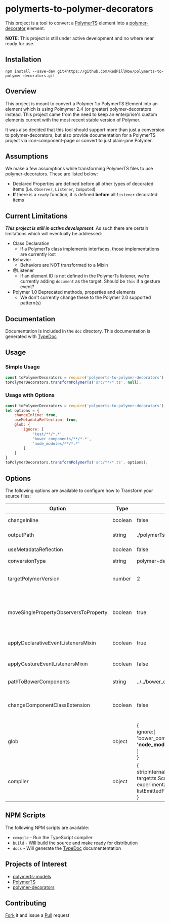 # polymerts-to-polymer-decorators

This project is a tool to convert a [PolymerTS](https://github.com/nippur72/PolymerTS#observe) element into a [polymer-decorator](https://github.com/Polymer/polymer-decorators#observetargets-string) element.

**NOTE**: This project is still under active development and no where near ready for use.

## Installation

`npm install --save-dev git+https://github.com/RedPillNow/polymerts-to-polymer-decorators.git`

## Overview

This project is meant to convert a Polymer 1.x PolymerTS Element into an element which is using Polmymer 2.4 (or greater) polymer-decorators instead. This project came from the need to keep an enterprise's custom elements current with the most recent stable version of Polymer.

It was also decided that this tool should support more than just a conversion to polymer-decorators, but also provide documentation for a PolymerTS project via iron-component-page or convert to just plain-jane Polymer.

## Assumptions

We make a few assumptions while transforming PolymerTS files to use polymer-decorators. These are listed below:

* Declared Properties are defined before all other types of decorated items (i.e. `Observer`, `Listener`, `Computed`)
* **If** there is a `ready` function, it is defined **before** all `listener` decorated items

##  Current Limitations

**_This project is still in active development_**. As such there are certain limitations which will eventually be addressed:

* Class Declaration
	* If a PolymerTs class implements interfaces, those implementations are currently lost
* Behavior
	* Behaviors are NOT transformed to a Mixin
* @Listener
	* If an element ID is not defined in the PolymerTs listener, we're currently adding `document` as the target. Should be `this` if a gesture event?
* Polymer 1.0 Deprecated methods, properties and elements
	* We don't currently change these to the Polymer 2.0 supported pattern(s)

## Documentation

Documentation is included in the `doc` directory. This documentation is generated with [TypeDoc](http://typedoc.org/)

## Usage

### Simple Usage

```js
const toPolymerDecorators = require('polymerts-to-polymer-decorators');
toPolymerDecorators.transformPolymerTs('src/**/*.ts', null);
```

### Usage with Options

```js
const toPolymerDecorators = require('polymerts-to-polymer-decorators');
let options = {
	changeInline: true,
	useMetadataReflection: true,
	glob: {
		ignore: [
			'test/**/*.*',
			'bower_components/**/*.*',
			'node_modules/**/*.*'
		]
	}
}
toPolymerDecorators.transformPolymerTs('src/**/*.ts', options);
```

## Options

The following options are available to configure how to Transform your source files:

| Option | Type | Default | Description |
|--------|------|---------|-------------|
|changeInline|boolean|false|Set to true to overwrite the original source file|
|outputPath|string|./polymerTsToPolymerDecoratorsOutput/|The path where you want the converted files placed|
|useMetadataReflection|boolean|false|Set to true to use the Metadata Reflection API|
|conversionType|string|polymer-decorators|Currently not used|
|targetPolymerVersion|number|2|The target version of Polymer to convert your source files to. Currently only version 2 is supported|
|moveSinglePropertyObserversToProperty|boolean|true|If an `@observe` tag is only watching 1 property add an `observe` property to the property it's observing and remove the `@observe` decorator if true|
|applyDeclarativeEventListenersMixin|boolean|true|If true will add the DeclarativeEventListenersMixin to the class|
|applyGestureEventListenersMixin|boolean|false|If true will add the GestureEventListenersMixin to the class|
|pathToBowerComponents|string|../../bower_components|Path to the bower_components directory|
|changeComponentClassExtension|boolean|false|If true and the component class doesn't extend `Polymer.Element` the extension class will be replaced with `Polymer.Element`|
|glob|object|{<br />ignore:[<br />'bower_components/**/*.*',<br />'node_modules/**/*.*'<br />]<br />}|Files we should ignore|
|compiler|object|{<br />stripInternal:true,<br />target:ts.ScriptTarget.ES5,<br />experimentalDecorators:true,<br />listEmittedFiles:true<br />}|TypeScript Compiler options|

## NPM Scripts

The following NPM scripts are available:

* `compile` - Run the TypeScript compiler
* `build` - Will build the source and make ready for distribution
* `docs` - Will generate the [TypeDoc](http://typedoc.org/) documententation

## Projects of Interest

* [polymerts-models](https://github.com/RedPillNow/polymerts-models)
* [PolymerTS](https://github.com/nippur72/PolymerTS)
* [polymer-decorators](https://github.com/Polymer/polymer-decorators#observetargets-string)

## Contributing

[Fork](https://help.github.com/articles/fork-a-repo/) it and issue a [Pull](https://github.com/RedPillNow/polymerts-to-polymer-decorators/pulls) request

